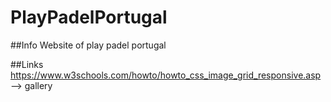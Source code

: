 # PlayPadelPortugal

##Info
Website of play padel portugal

##Links
https://www.w3schools.com/howto/howto_css_image_grid_responsive.asp --> gallery
